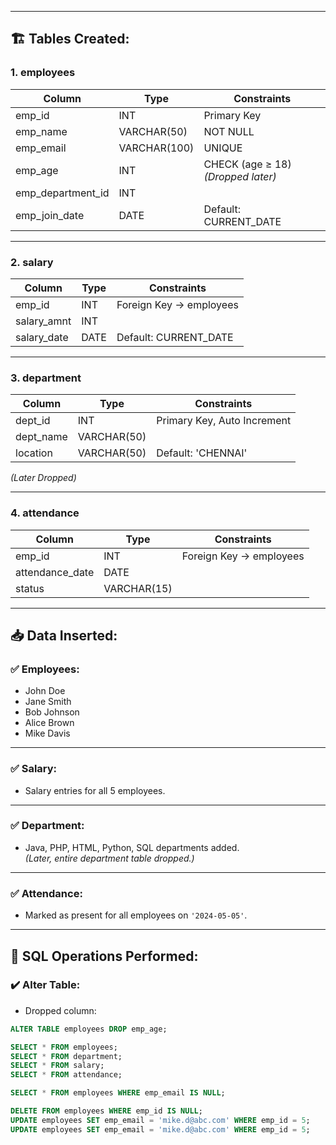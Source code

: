 
---

## 🏗️ Tables Created:

### 1. employees
| Column          | Type          | Constraints        |
|-----------------|---------------|--------------------|
| emp_id          | INT           | Primary Key        |
| emp_name        | VARCHAR(50)   | NOT NULL           |
| emp_email       | VARCHAR(100)  | UNIQUE             |
| emp_age         | INT           | CHECK (age ≥ 18) *(Dropped later)* |
| emp_department_id | INT         |                    |
| emp_join_date   | DATE          | Default: CURRENT_DATE |

---

### 2. salary
| Column        | Type        | Constraints            |
|---------------|-------------|------------------------|
| emp_id        | INT         | Foreign Key → employees |
| salary_amnt   | INT         |                        |
| salary_date   | DATE        | Default: CURRENT_DATE   |

---

### 3. department
| Column      | Type         | Constraints            |
|-------------|--------------|------------------------|
| dept_id     | INT          | Primary Key, Auto Increment |
| dept_name   | VARCHAR(50)  |                        |
| location    | VARCHAR(50)  | Default: 'CHENNAI'     |

*(Later Dropped)*

---

### 4. attendance
| Column          | Type        | Constraints          |
|-----------------|-------------|----------------------|
| emp_id          | INT         | Foreign Key → employees |
| attendance_date | DATE        |                      |
| status          | VARCHAR(15) |                      |

---

## 📥 Data Inserted:

### ✅ Employees:
- John Doe
- Jane Smith
- Bob Johnson
- Alice Brown
- Mike Davis

---

### ✅ Salary:
- Salary entries for all 5 employees.

---

### ✅ Department:
- Java, PHP, HTML, Python, SQL departments added.  
*(Later, entire department table dropped.)*

---

### ✅ Attendance:
- Marked as present for all employees on `'2024-05-05'`.

---

## 🔧 SQL Operations Performed:

### ✔️ Alter Table:
- Dropped column:
```sql
ALTER TABLE employees DROP emp_age;

SELECT * FROM employees;
SELECT * FROM department;
SELECT * FROM salary;
SELECT * FROM attendance;

SELECT * FROM employees WHERE emp_email IS NULL;

DELETE FROM employees WHERE emp_id IS NULL;
UPDATE employees SET emp_email = 'mike.d@abc.com' WHERE emp_id = 5;
UPDATE employees SET emp_email = 'mike.d@abc.com' WHERE emp_id = 5;


